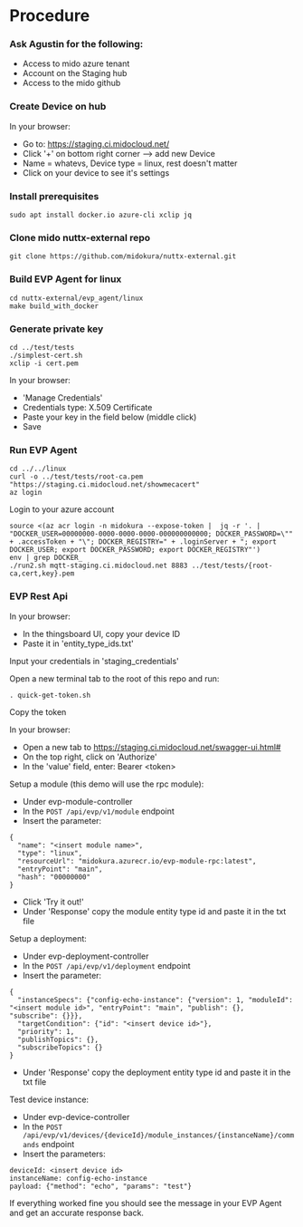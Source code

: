 # Procedure

### Ask Agustin for the following:

* Access to mido azure tenant
* Account on the Staging hub
* Access to the mido github


### Create Device on hub

In your browser:
* Go to: https://staging.ci.midocloud.net/
* Click '+' on bottom right corner --> add new Device
* Name = whatevs, Device type = linux, rest doesn't matter
* Click on your device to see it's settings


### Install prerequisites

```
sudo apt install docker.io azure-cli xclip jq 
```


### Clone mido nuttx-external repo

```
git clone https://github.com/midokura/nuttx-external.git
```

### Build EVP Agent for linux

```
cd nuttx-external/evp_agent/linux
make build_with_docker
```


### Generate private key

```
cd ../test/tests
./simplest-cert.sh
xclip -i cert.pem
```
In your browser:
* 'Manage Credentials'
* Credentials type: X.509 Certificate
* Paste your key in the field below (middle click)
* Save


### Run EVP Agent

``` 
cd ../../linux
curl -o ../test/tests/root-ca.pem "https://staging.ci.midocloud.net/showmecacert"
az login
```
Login to your azure account
```
source <(az acr login -n midokura --expose-token |  jq -r '. | "DOCKER_USER=00000000-0000-0000-0000-000000000000; DOCKER_PASSWORD=\"" + .accessToken + "\"; DOCKER_REGISTRY=" + .loginServer + "; export DOCKER_USER; export DOCKER_PASSWORD; export DOCKER_REGISTRY"')
env | grep DOCKER_
./run2.sh mqtt-staging.ci.midocloud.net 8883 ../test/tests/{root-ca,cert,key}.pem
```


### EVP Rest Api

In your browser:
* In the thingsboard UI, copy your device ID
* Paste it in 'entity_type_ids.txt'

Input your credentials in 'staging_credentials'

Open a new terminal tab to the root of this repo and run:

```
. quick-get-token.sh
```

Copy the token

In your browser:
* Open a new tab to https://staging.ci.midocloud.net/swagger-ui.html#
* On the top right, click on 'Authorize'
* In the 'value' field, enter: Bearer \<token\>

Setup a module (this demo will use the rpc module):
* Under evp-module-controller
* In the ```POST /api/evp/v1/module``` endpoint
* Insert the parameter:
```
{
  "name": "<insert module name>",
  "type": "linux",
  "resourceUrl": "midokura.azurecr.io/evp-module-rpc:latest",
  "entryPoint": "main",
  "hash": "00000000"
}
```
* Click 'Try it out!'
* Under 'Response' copy the module entity type id and paste it in the txt file

Setup a deployment:
* Under evp-deployment-controller
* In the ```POST /api/evp/v1/deployment``` endpoint
* Insert the parameter:
```
{
  "instanceSpecs": {"config-echo-instance": {"version": 1, "moduleId": "<insert module id>", "entryPoint": "main", "publish": {}, "subscribe": {}}},
  "targetCondition": {"id": "<insert device id>"},
  "priority": 1,
  "publishTopics": {},
  "subscribeTopics": {}
}
```
* Under 'Response' copy the deployment entity type id and paste it in the txt file


Test device instance:
* Under evp-device-controller
* In the ```POST /api/evp/v1/devices/{deviceId}/module_instances/{instanceName}/commands``` endpoint
* Insert the parameters:
```
deviceId: <insert device id>
instanceName: config-echo-instance
payload: {"method": "echo", "params": "test"}
```
If everything worked fine you should see the message in your EVP Agent
and get an accurate response back.




